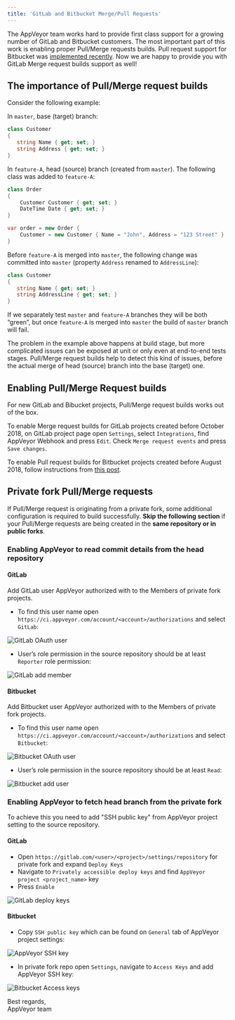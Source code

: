 ```yaml
---
title: 'GitLab and Bitbucket Merge/Pull Requests'
---
```


The AppVeyor team works hard to provide first class support for a growing number of GitLab and Bitbucket customers. The most important part of this work is enabling proper Pull/Merge requests builds.
Pull request support for Bitbucket was [implemented recently](/blog/2018/08/22/bitbucket-pull-requests/). Now we are happy to provide you with GitLab Merge request builds support as well!

## The importance of Pull/Merge request builds

Consider the following example:

In `master`, base (target) branch:

```csharp
class Customer
{
   string Name { get; set; }
   string Address { get; set; }
}
```

In `feature-A`, head (source) branch (created from `master`). The following class was added to `feature-A`:

```csharp
class Order
{
    Customer Customer { get; set; }
    DateTime Date { get; set; }
}

var order = new Order {
    Customer = new Customer { Name = "John", Address = "123 Street" }
}
```

Before `feature-A` is merged into `master`, the following change was committed into `master` (property `Address` renamed to `AddressLine`):

```csharp
class Customer
{
   string Name { get; set; }
   string AddressLine { get; set; }
}
```

If we separately test `master` and `feature-A` branches they will be both “green”, but once `feature-A` is merged into `master` the build of `master` branch will fail.

The problem in the example above happens at build stage, but more complicated issues can be exposed at unit or only even at end-to-end tests stages. Pull/Merge request builds help to detect this kind of issues, before the actual merge of head (source) branch into the base (target) one.

## Enabling Pull/Merge Request builds

For new GitLab and Bibucket projects, Pull/Merge request builds works out of the box.

To enable Merge request builds for GitLab projects created before October 2018, on GitLab project page open `Settings`, select `Integrations`, find AppVeyor Webhook and press `Edit`. Check `Merge request events` and press `Save changes`.

To enable Pull request builds for Bitbucket projects created before August 2018, follow instructions from [this post](/blog/2018/08/22/bitbucket-pull-requests/).

## Private fork Pull/Merge requests

If Pull/Merge request is originating from a private fork, some additional configuration is required to build successfully. **Skip the following section** if your Pull/Merge requests are being created in the **same repository or in public forks**.

### Enabling AppVeyor to read commit details from the head repository

#### GitLab

Add GitLab user AppVeyor authorized with to the Members of private fork projects.

* To find this user name open `https://ci.appveyor.com/account/<account>/authorizations` and select `GitLab`:

![GitLab OAuth user](/assets/img/posts/gitlab-bitbucket-merge-pull-requests/gitlab-oauth-user.png)

* User’s role permission in the source repository should be at least `Reporter` role permission:

![GitLab add member](/assets/img/posts/gitlab-bitbucket-merge-pull-requests/gitlab-add-member.png)

#### Bitbucket

Add Bitbucket user AppVeyor authorized with to the Members of private fork projects.

* To find this user name open `https://ci.appveyor.com/account/<account>/authorizations` and select `Bitbucket`:

![Bitbucket OAuth user](/assets/img/posts/gitlab-bitbucket-merge-pull-requests/bitbucket-oauth-user.png)

* User’s role permission in the source repository should be at least `Read`:

![Bitbucket add user](/assets/img/posts/gitlab-bitbucket-merge-pull-requests/bitbucket-add-user.png)

### Enabling AppVeyor to fetch head branch from the private fork

To achieve this you need to add "SSH public key" from AppVeyor project setting to the source repository.

#### GitLab

* Open `https://gitlab.com/<user>/<project>/settings/repository` for private fork and expand `Deploy Keys`
* Navigate to `Privately accessible deploy keys` and find `AppVeyor project <project_name>` key
* Press `Enable`

![GitLab deploy keys](/assets/img/posts/gitlab-bitbucket-merge-pull-requests/gitlab-deploy-keys.png)

#### Bitbucket

* Copy `SSH public key` which can be found on `General` tab of AppVeyor project settings:

![AppVeyor SSH key](/assets/img/posts/gitlab-bitbucket-merge-pull-requests/appveyor-ssh-key.png)

* In private fork repo open `Settings`, navigate to `Access Keys` and add AppVeyor SSH key:

![Bitbucket Access keys](/assets/img/posts/gitlab-bitbucket-merge-pull-requests/bitbucket-access-keys.png)

Best regards,<br>
AppVeyor team
